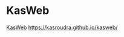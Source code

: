 # KasWeb
<a href="https://kasroudra.github.io/kasweb/">KasWeb</a>
https://kasroudra.github.io/kasweb/
